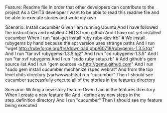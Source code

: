Feature: Readme file
  In order that other developers can contribute to the project
  As a CHITS developer
  I want to be able to read this readme file and be able to execute stories and write my own

  Scenario: Install cucumber
    Given I am running Ubuntu
    And I have followed the instructions and installed CHITS from github
    And I have not yet installed cucumber
    When I run "apt-get install ruby ruby-dev irb"
    # We install rubygems by hand because the apt version uses strange paths
    And I run "wget http://rubyforge.org/frs/download.php/60718/rubygems-1.3.5.tgz"
    And I run "tar xvf rubygems-1.3.5.tgz"
    And I run "cd rubygems-1.3.5"
    And I run "tar xvf rubygems
    And I run "sudo ruby setup.rb"
    # Add github's gem source list
    And I run "gem sources -a http://gems.github.com"
    And I run "sudo gem install cucumber mechanize rspec webrat"
    And from the top level chits directory (var/www/chits)I run "cucumber"
    Then I should see cucumber successfully execute all of the stories in the features directory

  Scenario: Writing a new story feature
    Given I am in the features directory
    When I create a new feature file
    And I define any new steps in the step_definition directory
    And I run "cucumber"
    Then I should see my feature being executed
